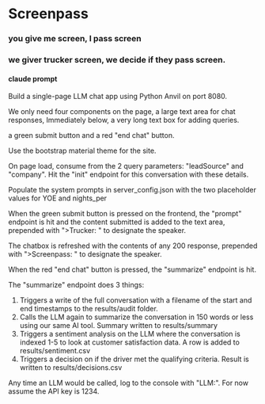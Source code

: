 # Screenpass

### you give me screen, I pass screen

### we giver trucker screen, we decide if they pass screen.

#### claude prompt

Build a single-page LLM chat app using Python Anvil on port 8080.

We only need four components on the page, a large text area for chat responses, 
Immediately below, a very long text box for adding queries.

a green submit button and a red "end chat" button.

Use the bootstrap material theme for the site.

On page load, consume from the 2 query parameters:
"leadSource" and "company". Hit the "init" endpoint for this conversation with these details.

Populate the system prompts in server_config.json with the two placeholder values for YOE and nights_per

When the green submit button is pressed on the frontend, the "prompt" endpoint is hit and the content submitted is added to the text area, prepended with ">Trucker: " to designate the speaker.

The chatbox is refreshed with the contents of any 200 response, prepended with ">Screenpass: " to designate the speaker.

When the red "end chat" button is pressed, the "summarize" endpoint is hit.

The "summarize" endpoint does 3 things:
1) Triggers a write of the full conversation with a filename of the start and end timestamps to the results/audit folder.
2) Calls the LLM again to summarize the conversation in 150 words or less using our same AI tool. Summary written to results/summary
3) Triggers a sentiment analysis on the LLM where the conversation is indexed 1-5 to look at customer satisfaction data. A row is added to results/sentiment.csv
4) Triggers a decision on if the driver met the qualifying criteria. Result is written to results/decisions.csv

Any time an LLM would be called, log to the console with "LLM:". For now assume the API key is 1234.